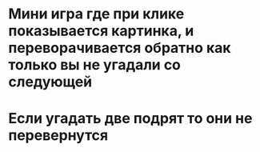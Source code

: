 # Мини игра где при клике показывается картинка, и переворачивается обратно как только вы не угадали со следующей 
# Если угадать две подрят то они не перевернутся 
